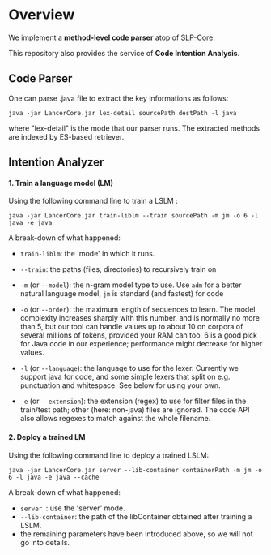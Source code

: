 # Overview

We implement a **method-level code parser** atop of  [SLP-Core](https://github.com/SLP-team/SLP-Core).

This repository also provides the service of **Code Intention Analysis**. 



## Code Parser

One can parse .java file to extract the key informations as follows:

 `java -jar LancerCore.jar lex-detail sourcePath destPath -l java`  

where "lex-detail" is the mode that our parser runs. The extracted methods are indexed by ES-based retriever. 



## Intention Analyzer

#### 1. Train a language model (LM)

Using the following command line to train a LSLM :

 `java -jar LancerCore.jar train-liblm --train sourcePath -m jm -o 6 -l java -e java   `  

A break-down of what happened:

- `train-liblm`: the 'mode' in which it runs. 

- `--train`: the paths (files, directories) to recursively train on

- `-m` (or `--model`): the n-gram model type to use. Use `adm` for a better natural language model, `jm` is standard (and fastest) for code

- `-o` (or `--order`): the maximum length of sequences to learn. The model complexity increases sharply with this number, and is normally no more than 5, but our tool can handle values up to about 10 on corpora of several millions of tokens, provided your RAM can too. 6 is a good pick for Java code in our experience; performance might decrease for higher values.

- `-l` (or `--language`): the language to use for the lexer. Currently we support java for code, and some simple lexers that split on e.g. punctuation and whitespace. See below for using your own.

- `-e` (or `--extension`): the extension (regex) to use for filter files in the train/test path; other (here: non-java) files are ignored. The code API also allows regexes to match against the whole filename.

  

#### 2. Deploy a trained LM

Using the following command line to deploy a trained LSLM:

 `java -jar LancerCore.jar server --lib-container containerPath -m jm -o 6 -l java -e java --cache   `  

A break-down of what happened:

- `server `: use the 'server' mode.
- `--lib-container`: the path of the libContainer obtained after training a LSLM. 
- the remaining parameters have been introduced above, so we will not go into details.